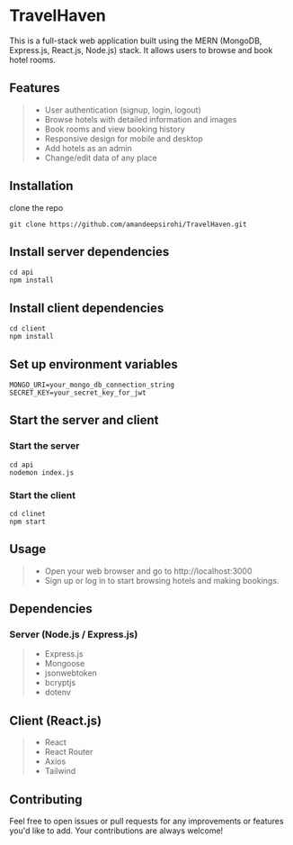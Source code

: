 # TravelHaven

This is a full-stack web application built using the MERN (MongoDB, Express.js, React.js, Node.js) stack. It allows users to browse and book hotel rooms.

## Features

> - User authentication (signup, login, logout)
> - Browse hotels with detailed information and images
> - Book rooms and view booking history
> - Responsive design for mobile and desktop
> - Add hotels as an admin
> - Change/edit data of any place 

## Installation
clone the repo
```console
git clone https://github.com/amandeepsirohi/TravelHaven.git
```

## Install server dependencies
```console
cd api
npm install
```

## Install client dependencies
```console
cd client
npm install
```

## Set up environment variables
```console
MONGO_URI=your_mongo_db_connection_string
SECRET_KEY=your_secret_key_for_jwt
```

## Start the server and client

### Start the server
```console
cd api
nodemon index.js
```
### Start the client
```console
cd clinet
npm start
```

## Usage
> - Open your web browser and go to http://localhost:3000
> - Sign up or log in to start browsing hotels and making bookings.

## Dependencies

### Server (Node.js / Express.js)
> - Express.js
> - Mongoose
> - jsonwebtoken
> - bcryptjs
> - dotenv

## Client (React.js)
> - React
> - React Router
> - Axios
> - Tailwind

## Contributing
Feel free to open issues or pull requests for any improvements or features you'd like to add. Your contributions are always welcome!

